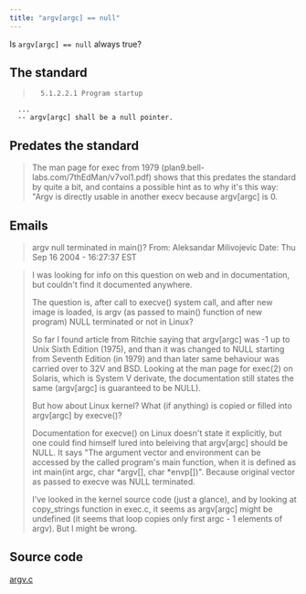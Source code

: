 ```yaml
---
title: "argv[argc] == null"
---
```


Is `argv[argc] == null` always true?

<!--more-->

## The standard

>		5.1.2.2.1 Program startup
	  ...
	  -- argv[argc] shall be a null pointer.

## Predates the standard

>The man page for exec from 1979 (plan9.bell-labs.com/7thEdMan/v7vol1.pdf) shows that this predates the standard by quite a bit, and contains a possible hint as to why it's this way: "Argv is directly usable in another execv because argv[argc] is 0.

## Emails

>argv null terminated in main()?
From: Aleksandar Milivojevic
Date: Thu Sep 16 2004 - 16:27:37 EST


>I was looking for info on this question on web and in documentation, but couldn't find it documented anywhere.
>
>The question is, after call to execve() system call, and after new image is loaded, is argv (as passed to main() function of new program) NULL terminated or not in Linux?
>
>So far I found article from Ritchie saying that argv[argc] was -1 up to Unix Sixth Edition (1975), and than it was changed to NULL starting from Seventh Edition (in 1979) and than later same behaviour was carried over to 32V and BSD. Looking at the man page for exec(2) on Solaris, which is System V derivate, the documentation still states the same (argv[argc] is guaranteed to be NULL).
>
>But how about Linux kernel? What (if anything) is copied or filled into argv[argc] by execve()?
>
>Documentation for execve() on Linux doesn't state it explicitly, but one could find himself lured into beleiving that argv[argc] should be NULL. It says "The argument vector and environment can be accessed by the called program's main function, when it is defined as int main(int argc, char *argv[], char *envp[])". Because original vector as passed to execve was NULL terminated.
>
>I've looked in the kernel source code (just a glance), and by looking at copy_strings function in exec.c, it seems as argv[argc] might be undefined (it seems that loop copies only first argc - 1 elements of argv). But I might be wrong.

## Source code

[argv.c](http://www.opensource.apple.com/source/gcc/gcc-5666.3/libiberty/argv.c)
